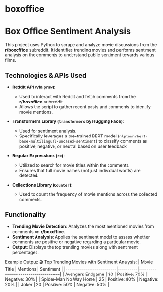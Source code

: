 # boxoffice
# Box Office Sentiment Analysis

This project uses Python to scrape and analyze movie discussions from the **r/boxoffice** subreddit. It identifies trending movies and performs sentiment analysis on the comments to understand public sentiment towards various films.

## Technologies & APIs Used

- **Reddit API (via `praw`)**: 
  - Used to interact with Reddit and fetch comments from the **r/boxoffice** subreddit.
  - Allows the script to gather recent posts and comments to identify movie mentions.

- **Transformers Library (`transformers` by Hugging Face)**: 
  - Used for sentiment analysis.
  - Specifically leverages a pre-trained BERT model (`nlptown/bert-base-multilingual-uncased-sentiment`) to classify comments as positive, negative, or neutral based on user feedback.

- **Regular Expressions (`re`)**:
  - Utilized to search for movie titles within the comments.
  - Ensures that full movie names (not just individual words) are detected.

- **Collections Library (`Counter`)**:
  - Used to count the frequency of movie mentions across the collected comments.

## Functionality

- **Trending Movie Detection**: Analyzes the most mentioned movies from comments on **r/boxoffice**.
- **Sentiment Analysis**: Applies the sentiment model to assess whether comments are positive or negative regarding a particular movie.
- **Output**: Displays the top trending movies along with sentiment percentages.

Example Output:
🎬 Top Trending Movies with Sentiment Analysis:
| Movie Title              | Mentions | Sentiment                          |
|--------------------------|----------|-------------------------------------|
| Avengers Endgame         | 30       | Positive: 70% | Negative: 30%      |
| Spider-Man No Way Home   | 25       | Positive: 80% | Negative: 20%      |
| Joker                    | 20       | Positive: 50% | Negative: 50%      |
